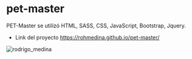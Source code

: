 # pet-master
PET-Master se utilizó HTML, SASS, CSS, JavaScript, Bootstrap, Jquery.
- Link del proyecto https://rohmedina.github.io/pet-master/

![rodrigo_medina](https://repository-images.githubusercontent.com/255504777/ba8d5680-9479-11ea-9468-0997a27bfc66)
